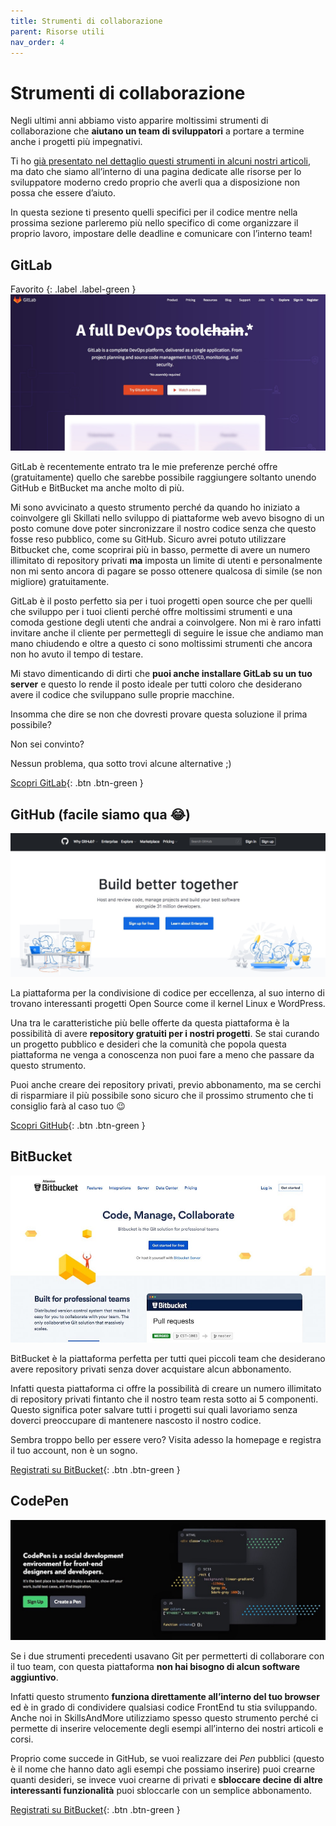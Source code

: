 ```yaml
---
title: Strumenti di collaborazione
parent: Risorse utili
nav_order: 4
---
```


# Strumenti di collaborazione
Negli ultimi anni abbiamo visto apparire moltissimi strumenti di collaborazione che **aiutano un team di sviluppatori** a portare a termine anche i progetti più impegnativi.

Ti ho [già presentato nel dettaglio questi strumenti in alcuni nostri articoli](https://skillsandmore.org/bitbucket-sviluppo-progetto/), ma dato che siamo all’interno di una pagina dedicate alle risorse per lo sviluppatore moderno credo proprio che averli qua a disposizione non possa che essere d’aiuto.

In questa sezione ti presento quelli specifici per il codice mentre nella prossima sezione parleremo più nello specifico di come organizzare il proprio lavoro, impostare delle deadline e comunicare con l’interno team!

## GitLab
Favorito
{: .label .label-green }
![GitLab](images/gitlab.jpg)

GitLab è recentemente entrato tra le mie preferenze perché offre (gratuitamente) quello che sarebbe possibile raggiungere soltanto unendo GitHub e BitBucket ma anche molto di più.

Mi sono avvicinato a questo strumento perché da quando ho iniziato a coinvolgere gli Skillati nello sviluppo di piattaforme web avevo bisogno di un posto comune dove poter sincronizzare il nostro codice senza che questo fosse reso pubblico, come su GitHub. Sicuro avrei potuto utilizzare Bitbucket che, come scoprirai più in basso, permette di avere un numero illimitato di repository privati **ma** imposta un limite di utenti e personalmente non mi sento ancora di pagare se posso ottenere qualcosa di simile (se non migliore) gratuitamente.

GitLab è il posto perfetto sia per i tuoi progetti open source che per quelli che sviluppo per i tuoi clienti perché offre moltissimi strumenti e una comoda gestione degli utenti che andrai a coinvolgere. Non mi è raro infatti invitare anche il cliente per permettegli di seguire le issue che andiamo man mano chiudendo e oltre a questo ci sono moltissimi strumenti che ancora non ho avuto il tempo di testare.

Mi stavo dimenticando di dirti che **puoi anche installare GitLab su un tuo server** e questo lo rende il posto ideale per tutti coloro che desiderano avere il codice che sviluppano sulle proprie macchine.

Insomma che dire se non che dovresti provare questa soluzione il prima possibile?

Non sei convinto?

Nessun problema, qua sotto trovi alcune alternative ;)

[Scopri GitLab](https://gitlab.com/){: .btn .btn-green }

## GitHub (facile siamo qua 😂)
![GitHub](images/github.jpg)

La piattaforma per la condivisione di codice per eccellenza, al suo interno di trovano interessanti progetti Open Source come il kernel Linux e WordPress.

Una tra le caratteristiche più belle offerte da questa piattaforma è la possibilità di avere **repository gratuiti per i nostri progetti**. Se stai curando un progetto pubblico e desideri che la comunità che popola questa piattaforma ne venga a conoscenza non puoi fare a meno che passare da questo strumento.

Puoi anche creare dei repository privati, previo abbonamento, ma se cerchi di risparmiare il più possibile sono sicuro che il prossimo strumento che ti consiglio farà al caso tuo 😉

[Scopri GitHub](https://github.com/){: .btn .btn-green }

## BitBucket
![BitBucket](images/bitbucket.jpg)

BitBucket è la piattaforma perfetta per tutti quei piccoli team che desiderano avere repository privati senza dover acquistare alcun abbonamento.

Infatti questa piattaforma ci offre la possibilità di creare un numero illimitato di repository privati fintanto che il nostro team resta sotto ai 5 componenti. Questo significa poter salvare tutti i progetti sui quali lavoriamo senza doverci preoccupare di mantenere nascosto il nostro codice.

Sembra troppo bello per essere vero? Visita adesso la homepage e registra il tuo account, non è un sogno.

[Registrati su BitBucket](https://bitbucket.org/){: .btn .btn-green }

## CodePen
![CodePen](images/codepen.jpg)

Se i due strumenti precedenti usavano Git per permetterti di collaborare con il tuo team, con questa piattaforma **non hai bisogno di alcun software aggiuntivo**.

Infatti questo strumento **funziona direttamente all’interno del tuo browser** ed è in grado di condividere qualsiasi codice FrontEnd tu stia sviluppando. Anche noi in SkillsAndMore utilizziamo spesso questo strumento perché ci permette di inserire velocemente degli esempi all’interno dei nostri articoli e corsi.

Proprio come succede in GitHub, se vuoi realizzare dei *Pen* pubblici (questo è il nome che hanno dato agli esempi che possiamo inserire) puoi crearne quanti desideri, se invece vuoi crearne di privati e **sbloccare decine di altre interessanti funzionalità** puoi sbloccarle con un semplice abbonamento.

[Registrati su BitBucket](https://bitbucket.org/){: .btn .btn-green }
